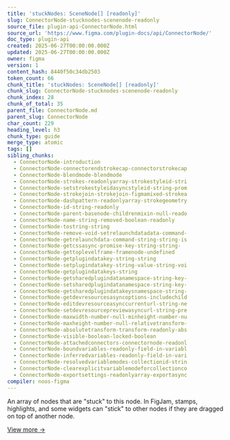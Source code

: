 ```yaml
---
title: 'stuckNodes: SceneNode[] [readonly]'
slug: ConnectorNode-stucknodes-scenenode-readonly
source_file: plugin-api-ConnectorNode.html
source_url: 'https://www.figma.com/plugin-docs/api/ConnectorNode/'
doc_type: plugin-api
created: 2025-06-27T00:00:00.000Z
updated: 2025-06-27T00:00:00.000Z
owner: figma
version: 1
content_hash: 8440f50c34db2503
token_count: 66
chunk_title: 'stuckNodes: SceneNode[] [readonly]'
chunk_slug: ConnectorNode-stucknodes-scenenode-readonly
chunk_index: 28
chunk_of_total: 35
parent_file: ConnectorNode.md
parent_slug: ConnectorNode
char_count: 229
heading_level: h3
chunk_type: guide
merge_type: atomic
tags: []
sibling_chunks:
  - ConnectorNode-introduction
  - ConnectorNode-connectorendstrokecap-connectorstrokecap
  - ConnectorNode-blendmode-blendmode
  - ConnectorNode-strokes-readonlyarray-strokestyleid-stri
  - ConnectorNode-setstrokestyleidasyncstyleid-string-prom
  - ConnectorNode-strokejoin-strokejoin-figmamixed-strokea
  - ConnectorNode-dashpattern-readonlyarray-strokegeometry
  - ConnectorNode-id-string-readonly
  - ConnectorNode-parent-basenode-childrenmixin-null-reado
  - ConnectorNode-name-string-removed-boolean-readonly
  - ConnectorNode-tostring-string
  - ConnectorNode-remove-void-setrelaunchdatadata-command-
  - ConnectorNode-getrelaunchdata-command-string-string-is
  - ConnectorNode-getcssasync-promise-key-string-string-
  - ConnectorNode-gettoplevelframe-framenode-undefined
  - ConnectorNode-getplugindatakey-string-string
  - ConnectorNode-setplugindatakey-string-value-string-voi
  - ConnectorNode-getplugindatakeys-string
  - ConnectorNode-getsharedplugindatanamespace-string-key-
  - ConnectorNode-setsharedplugindatanamespace-string-key-
  - ConnectorNode-getsharedplugindatakeysnamespace-string-
  - ConnectorNode-getdevresourcesasyncoptions-includechild
  - ConnectorNode-editdevresourceasynccurrenturl-string-ne
  - ConnectorNode-setdevresourcepreviewasyncurl-string-pre
  - ConnectorNode-maxwidth-number-null-minheight-number-nu
  - ConnectorNode-maxheight-number-null-relativetransform-
  - ConnectorNode-absolutetransform-transform-readonly-abs
  - ConnectorNode-visible-boolean-locked-boolean
  - ConnectorNode-attachedconnectors-connectornode-readonl
  - ConnectorNode-boundvariables-readonly-field-in-variabl
  - ConnectorNode-inferredvariables-readonly-field-in-vari
  - ConnectorNode-resolvedvariablemodes-collectionid-strin
  - ConnectorNode-clearexplicitvariablemodeforcollectionco
  - ConnectorNode-exportsettings-readonlyarray-exportasync
compiler: noos-figma
---
```


An array of nodes that are "stuck" to this node. In FigJam, stamps, highlights, and some widgets can "stick"
to other nodes if they are dragged on top of another node.

[View more →](/plugin-docs/api/properties/nodes-stucknodes/)

